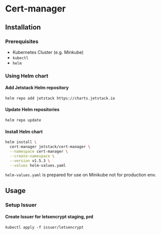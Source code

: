 # Cert-manager 

## Installation

### Prerequisites
- Kubernetes Cluster (e.g. Minkube)
- `kubectl`
- `helm`

### Using Helm chart

#### Add Jetstack Helm repository
```bash
helm repo add jetstack https://charts.jetstack.io
```

#### Update Helm repositories
```bash
helm repo update
```

#### Install Helm chart
```bash
helm install \
  cert-manager jetstack/cert-manager \
  --namespace cert-manager \
  --create-namespace \
  --version v1.5.3 \
  --values helm-values.yaml
```
`helm-values.yaml` is prepared for use on Minikube not for production env.

## Usage

### Setup Issuer

#### Create Issuer for letsencrypt staging, prd
```
kubectl apply -f issuer/letsencrypt
```

